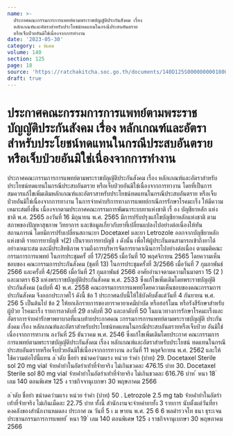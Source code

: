 ```yaml
---
name: >-
  ประกาศคณะกรรมการการแพทย์ตามพระราชบัญญัติประกันสังคม เรื่อง
  หลักเกณฑ์และอัตราสำหรับประโยชน์ทดแทนในกรณีประสบอันตราย
  หรือเจ็บป่วยอันมิใช่เนื่องจากการทำงาน
date: '2023-05-30'
category: ง พิเศษ
volume: 140
section: 125
page: 18
source: 'https://ratchakitcha.soc.go.th/documents/140D125S0000000001800.pdf'
draft: true
---
```


# ประกาศคณะกรรมการการแพทย์ตามพระราชบัญญัติประกันสังคม เรื่อง หลักเกณฑ์และอัตราสำหรับประโยชน์ทดแทนในกรณีประสบอันตราย หรือเจ็บป่วยอันมิใช่เนื่องจากการทำงาน

ประกาศคณะกรรมการการแพทย์ตามพระราชบัญญัติประกันสังคม เรื่อง หลักเกณฑ์และอัตราสำหรับประโยชน์ทดแทนในกรณีประสบอันตราย หรือเจ็บป่วยอันมิใช่เนื่องจากการทางาน โดยที่เป็นการสมควรแก้ไขเพิ่มเติมหลักเกณฑ์และอัตราสาหรับประโยชน์ทดแทนในกรณีประสบอันตราย หรือเจ็บป่วยอันมิใช่เนื่องจากการทางาน ในการจ่ายค่าบริการทางการแพทย์กรณีการรักษาโรคมะเร็ง ให้มีความเหมาะสมยิ่งขึ้น เนื่องจากตามประกาศคณะกรรมการพัฒนาระบบยาแห่งชาติ เรื่ อง บัญชียาหลัก แห่งชาติ พ.ศ. 2565 ลงวันที่ 16 มิถุนายน พ.ศ. 2565 มีการปรับปรุงแก้ไขบัญชียาหลักแห่งชาติ ตามสภาพของปัญหาสุขภาพ วิทยาการ และข้อมูลเกี่ยวกับยาที่เปลี่ยนแปลงไปอย่างต่อเนื่องให้ทันสถานการณ์ โดยมีการปรับเปลี่ยนสถานะยา Docetaxel และยา Letrozole ออกจากบัญชียาหลักแห่งชาติ รายการยาบัญชี จ(2) เป็นรายการยาบัญชี ง ดังนั้น เพื่อให้ผู้ประกันตนสามารถเข้าถึงยาได้อย่างเหมาะสม และมีประสิทธิภาพ รวมถึงการบริหารจัดการยาดาเนินการไปอย่างต่อเนื่อง ตามมติคณะกรรมการการแพทย์ ในการประชุมครั้ งที่ 17/2565 เมื่อวันที่ 10 พฤศจิกายน 2565 โดยความเห็นชอบของ คณะกรรมการประกันสังคม (ชุดที่ 13) ในการประชุมครั้งที่ 3/2566 เมื่อวันที่ 7 กุมภาพันธ์ 2566 และครั้งที่ 4/2566 เมื่อวันที่ 21 กุมภาพันธ์ 2566 อาศัยอำนาจตามความในมาตรา 15 (2 ) และมาตรา 63 แห่งพระราชบัญญัติประกันสังคม พ.ศ. 2533 ซึ่งแก้ไขเพิ่มเติมโดยพระราชบัญญัติประกันสังคม (ฉบับที่ 4) พ.ศ. 2558 คณะกรรมการการแพทย์โดยความเห็นชอบของคณะกรรมการประกันสังคม จึงออกประกาศไว้ ดังนี้ ข้อ 1 ประกาศฉบับนี้ให้ใช้บังคับตั้งแต่วันที่ 4 กันยายน พ.ศ. 256 5 เป็นต้นไป ข้อ 2 ให้ยกเลิกรายการของยาราคายาเคมีบำบัด หรือฮอร์โมน หรือรังสีรักษาสำหรับผู้ป่วย โรคมะเร็ง รายการลาดับที่ 29 ลาดับที่ 30 และลาดับที่ 50 ในแนวทางการรักษาโรคมะเร็งและ อัตราการจ่ายค่ารักษาพยาบาลที่แนบท้ายประกาศคณ ะกรรมการการแพทย์ตามพระราชบัญญัติ ประกันสังคม เรื่อง หลักเกณฑ์และอัตราสำหรับประโยชน์ทดแทนในกรณีประสบอันตรายหรือเจ็บป่วย อันมิใช่เนื่องจากการทางาน ลงวันที่ 25 ธันวาคม พ.ศ. 2546 ซึ่งแก้ไขเพิ่มเติมโดยประกาศ คณะกรรมการการแพทย์ตามพระราชบัญญัติประกันสังคม เรื่อง หลักเกณฑ์และอัตราสำหรับประโยชน์ ทดแทนในกรณีประสบอันตรายหรือเจ็บป่วยอันมิใช่เนื่องจากการทางาน ลงวันที่ 11 พฤศจิกายน พ.ศ. 2562 และให้ใช้ความต่อไปนี้แทน ล ําดับ ชื่อยํา ขนําดควํามแรง หน่วย รําคํา (บําท) 29. Docetaxel Sterile sol 20 mg vial จ่ํายค่ํายําในอัตรําเท่ําที่จ่ํายจริง ไม่เกินขวดละ 476.15 บําท 30. Docetaxel Sterile sol 80 mg vial จ่ํายค่ํายําในอัตรําเท่ําที่จ่ํายจริง ไม่เกินขวดละ 616.76 บําท ้ หนา 18 ่ เลม 140 ตอนพิเศษ 125 ง ราชกิจจานุเบกษา 30 พฤษภาคม 2566

ล ําดับ ชื่อยํา ขนําดควํามแรง หน่วย รําคํา (บําท) 50 . Letrozole 2.5 mg tab จ่ํายค่ํายําในอัตรําเท่ําที่จ่ํายจริง ไม่เกินเม็ดละ 22.75 บําท ทั้งนี้ สำนักงานจะจ่ายค่ายาทั้ง 3 รายการ นับตั้งแต่วันที่ยาคงคลังของสำนักงานหมดลง ประกาศ ณ วันที่ 5 เ ม ษายน พ.ศ. 25 6 6 พลตำรวจโท ธนา ธุระเจน ประธานกรรมการการแพทย์ ้ หนา 19 ่ เลม 140 ตอนพิเศษ 125 ง ราชกิจจานุเบกษา 30 พฤษภาคม 2566
